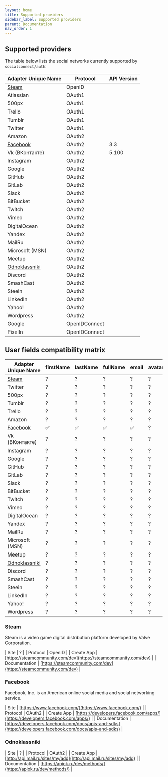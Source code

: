 ```yaml
---
layout: home
title: Supported providers
sidebar_label: Supported providers
parent: Documentation
nav_order: 1
---
```


## Supported providers

The table below lists the social networks currently supported by `socialconnect/auth`:

| Adapter Unique Name             | Protocol         | API Version  |
|---------------------------------|------------------|--------------|
| [Steam](#steam)                 | OpenID           |              |
| Atlassian                       | OAuth1           |              |
| 500px                           | OAuth1           |              |
| Trello                          | OAuth1           |              |
| Tumblr                          | OAuth1           |              |
| Twitter                         | OAuth1           |              |
| Amazon                          | OAuth2           |              |
| [Facebook](#facebook)           | OAuth2           | 3.3          |
| Vk (ВКонтакте)                  | OAuth2           | 5.100        |
| Instagram                       | OAuth2           |              |
| Google                          | OAuth2           |              |
| GitHub                          | OAuth2           |              |
| GitLab                          | OAuth2           |              |
| Slack                           | OAuth2           |              |
| BitBucket                       | OAuth2           |              |
| Twitch                          | OAuth2           |              |
| Vimeo                           | OAuth2           |              |
| DigitalOcean                    | OAuth2           |              |
| Yandex                          | OAuth2           |              |
| MailRu                          | OAuth2           |              |
| Microsoft (MSN)                 | OAuth2           |              |
| Meetup                          | OAuth2           |              |
| [Odnoklassniki](#odnoklassniki) | OAuth2           |          |
| Discord                         | OAuth2           |              |
| SmashCast                       | OAuth2           |              |
| Steein                          | OAuth2           |              |
| LinkedIn                        | OAuth2           |              |
| Yahoo!                          | OAuth2           |              |
| Wordpress                       | OAuth2           |              |
| Google                          | OpenIDConnect    |              |
| PixelIn                         | OpenIDConnect    |              |

## User fields compatibility matrix

| Adapter Unique Name   | firstName | lastName | fullName | email | avatar | gender | birthday | username | pictureURL |
|-----------------------|-----------|----------|----------|-------|--------|--------|----------|----------|------------|
| [Steam](#steam)       | ?         | ?        | ?        | ?     | ?      | ?      | ?        | ?        | ?          |
| Twitter               | ?         | ?        | ?        | ?     | ?      | ?      | ?        | ?        | ?          |
| 500px                 | ?         | ?        | ?        | ?     | ?      | ?      | ?        | ?        | ?          |
| Tumblr                | ?         | ?        | ?        | ?     | ?      | ?      | ?        | ?        | ?          |
| Trello                | ?         | ?        | ?        | ?     | ?      | ?      | ?        | ?        | ?          |
| Amazon                | ?         | ?        | ?        | ?     | ?      | ?      | ?        | ?        | ?          |
| [Facebook](#facebook) | ✅        | ✅       | ✅        | ✅    | ?      | ✅     | ?        | ?        | ✅          |
| Vk (ВКонтакте)        | ?         | ?        | ?        | ?     | ?      | ?      | ?        | ?        | ?          |
| Instagram             | ?         | ?        | ?        | ?     | ?      | ?      | ?        | ?        | ?          |
| Google                | ?         | ?        | ?        | ?     | ?      | ?      | ?        | ?        | ?          |
| GitHub                | ?         | ?        | ?        | ?     | ?      | ?      | ?        | ?        | ?          |
| GitLab                | ?         | ?        | ?        | ?     | ?      | ?      | ?        | ?        | ?          |
| Slack                 | ?         | ?        | ?        | ?     | ?      | ?      | ?        | ?        | ?          |
| BitBucket             | ?         | ?        | ?        | ?     | ?      | ?      | ?        | ?        | ?          |
| Twitch                | ?         | ?        | ?        | ?     | ?      | ?      | ?        | ?        | ?          |
| Vimeo                 | ?         | ?        | ?        | ?     | ?      | ?      | ?        | ?        | ?          |
| DigitalOcean          | ?         | ?        | ?        | ?     | ?      | ?      | ?        | ?        | ?          |
| Yandex                | ?         | ?        | ?        | ?     | ?      | ?      | ?        | ?        | ?          |
| MailRu                | ?         | ?        | ?        | ?     | ?      | ?      | ?        | ?        | ?          |
| Microsoft (MSN)       | ?         | ?        | ?        | ?     | ?      | ?      | ?        | ?        | ?          |
| Meetup                | ?         | ?        | ?        | ?     | ?      | ?      | ?        | ?        | ?          |
| [Odnoklassniki](#odnoklassniki)       | ?         | ?        | ?        | ?     | ?      | ?      | ?        | ?        | ?          |
| Discord               | ?         | ?        | ?        | ?     | ?      | ?      | ?        | ?        | ?          |
| SmashCast             | ?         | ?        | ?        | ?     | ?      | ?      | ?        | ?        | ?          |
| Steein                | ?         | ?        | ?        | ?     | ?      | ?      | ?        | ?        | ?          |
| LinkedIn              | ?         | ?        | ?        | ?     | ?      | ?      | ?        | ?        | ?          |
| Yahoo!                | ?         | ?        | ?        | ?     | ?      | ?      | ?        | ?        | ?          |
| Wordpress             | ?         | ?        | ?        | ?     | ?      | ?      | ?        | ?        | ?          |

### Steam

Steam is a video game digital distribution platform developed by Valve Corporation. 

| Site                      | ? |
| Protocol                  | OpenID |
| Create App                | [https://steamcommunity.com/dev](https://steamcommunity.com/dev) |
| Documentation             | [https://steamcommunity.com/dev](https://steamcommunity.com/dev) |

### Facebook

Facebook, Inc. is an American online social media and social networking service.  

| Site                      | [https://www.facebook.com/](https://www.facebook.com/) |
| Protocol                  | OAuth2                    |
| Create App                | [https://developers.facebook.com/apps/](https://developers.facebook.com/apps/) |
| Documentation             | [https://developers.facebook.com/docs/apis-and-sdks](https://developers.facebook.com/docs/apis-and-sdks) |

### Odnoklassniki

| Site                      | ? |
| Protocol                  | OAuth2 |
| Create App                | [http://api.mail.ru/sites/my/add](http://api.mail.ru/sites/my/add) |
| Documentation             | [https://apiok.ru/dev/methods/](https://apiok.ru/dev/methods/) |
